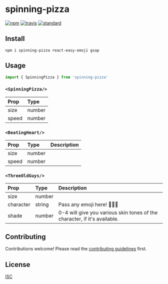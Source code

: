 # spinning-pizza

[![npm][npm-image]][npm-url]
[![travis][travis-image]][travis-url]
[![standard][standard-image]][standard-url]

[npm-image]: https://img.shields.io/npm/v/spinning-pizza.svg?style=flat-square
[npm-url]: https://www.npmjs.com/package/spinning-pizza
[travis-image]: https://img.shields.io/travis/bentatum/spinning-pizza.svg?style=flat-square
[travis-url]: https://travis-ci.org/bentatum/spinning-pizza
[standard-image]: https://img.shields.io/badge/code%20style-standard-brightgreen.svg?style=flat-square
[standard-url]: http://npm.im/standard

## Install

```
npm i spinning-pizza react-easy-emoji gsap
```

## Usage

```js
import { SpinningPizza } from 'spinning-pizza'
```

### `<SpinningPizza/>`
| Prop         | Type   |
| :----------- | :----- |
| size         | number |
| speed        | number |
### `<BeatingHeart/>`
| Prop         | Type   | Description |
| :----------- | :----- | :---------- |
| size         | number |             |
| speed        | number |             |
### `<ThreeOldGuys/>`
| Prop         | Type   | Description                                              |
| :----------- | :----- | :------------------------------------------------------- |
| size         | number |             |
| character    | string | Pass any emoji here! 💃💃💃 |
| shade        | number | 0-4 will give you various skin tones of the character, if it's available. |

## Contributing

Contributions welcome! Please read the [contributing guidelines](CONTRIBUTING.md) first.

## License

[ISC](LICENSE.md)
